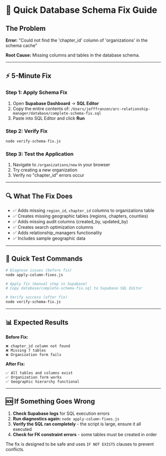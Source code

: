 # 🚀 Quick Database Schema Fix Guide

## The Problem
**Error:** "Could not find the 'chapter_id' column of 'organizations' in the schema cache"

**Root Cause:** Missing columns and tables in the database schema.

---

## ⚡ **5-Minute Fix**

### Step 1: Apply Schema Fix
1. Open **Supabase Dashboard** → **SQL Editor**
2. Copy the entire contents of: `/Users/jefffranzen/arc-relationship-manager/database/complete-schema-fix.sql`
3. Paste into SQL Editor and click **Run**

### Step 2: Verify Fix
```bash
node verify-schema-fix.js
```

### Step 3: Test the Application
1. Navigate to `/organizations/new` in your browser
2. Try creating a new organization
3. Verify no "chapter_id" errors occur

---

## 🔍 **What The Fix Does**

- ✅ Adds missing `region_id`, `chapter_id` columns to organizations table
- ✅ Creates missing geographic tables (regions, chapters, counties)
- ✅ Adds missing audit columns (created_by, updated_by)
- ✅ Creates search optimization columns
- ✅ Adds relationship_managers functionality
- ✅ Includes sample geographic data

---

## 🧪 **Quick Test Commands**

```bash
# Diagnose issues (before fix)
node apply-column-fixes.js

# Apply fix (manual step in Supabase)
# Copy database/complete-schema-fix.sql to Supabase SQL Editor

# Verify success (after fix)
node verify-schema-fix.js
```

---

## 📊 **Expected Results**

**Before Fix:**
```
❌ chapter_id column not found
❌ Missing 7 tables
❌ Organization form fails
```

**After Fix:**
```
✅ All tables and columns exist
✅ Organization form works
✅ Geographic hierarchy functional
```

---

## 🆘 **If Something Goes Wrong**

1. **Check Supabase logs** for SQL execution errors
2. **Run diagnostics again:** `node apply-column-fixes.js`
3. **Verify the SQL ran completely** - the script is large, ensure it all executed
4. **Check for FK constraint errors** - some tables must be created in order

The fix is designed to be safe and uses `IF NOT EXISTS` clauses to prevent conflicts.